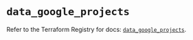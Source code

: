 # `data_google_projects`

Refer to the Terraform Registry for docs: [`data_google_projects`](https://registry.terraform.io/providers/hashicorp/google/6.33.0/docs/data-sources/projects).
